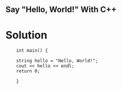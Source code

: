 ## Say "Hello, World!" With C++

# Solution
```
    int main() {

    string hello = "Hello, World!"; 
    cout << hello << endl;
    return 0;

    }
```